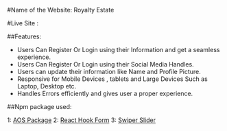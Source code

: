 <!-- # React + Vite

This template provides a minimal setup to get React working in Vite with HMR and some ESLint rules. -->

#Name of the Website: Royalty Estate

#Live Site :


##Features:
- Users Can Register Or Login using their Information and get a seamless experience.
- Users Can Register Or Login using their Social Media Handles.
- Users can update their information like Name and Profile Picture.
- Responsive for Mobile Devices , tablets and Large Devices Such as Laptop, Desktop etc.
- Handles Errors efficiently and gives user a proper experience.


##Npm package used:

1: [AOS Package](https://www.npmjs.com/package/aos)
2: [React Hook Form](https://react-hook-form.com/)
3: [Swiper Slider](https://swiperjs.com/)

 



<!-- Currently, two official plugins are available:

- [@vitejs/plugin-react](https://github.com/vitejs/vite-plugin-react/blob/main/packages/plugin-react/README.md) uses [Babel](https://babeljs.io/) for Fast Refresh
- [@vitejs/plugin-react-swc](https://github.com/vitejs/vite-plugin-react-swc) uses [SWC](https://swc.rs/) for Fast Refresh -->
